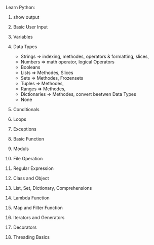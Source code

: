 Learn Python:
1. show output
2. Basic User Input
3. Variables
4. Data Types
    
    - Strings  => indexing, methodes, operators & formatting, slices,
    - Numbers  => math operator, logical Operators 
    - Booleans
    - Lists    => Methodes, Slices
    - Sets     => Methodes, Frozensets
    - Tuples   => Methodes, 
    - Ranges   => Methodes, 
    - Dictionaries => Methodes, convert beetwen Data Types
    - None
5. Conditionals 
6. Loops
7. Exceptions
8. Basic Function
9. Moduls
10. File Operation
11. Regular Expression
12. Class and Object
13. List, Set, Dictionary, Comprehensions
14. Lambda Function
15. Map and Filter Function
16. Iterators and Generators
17. Decorators
18. Threading Basics
